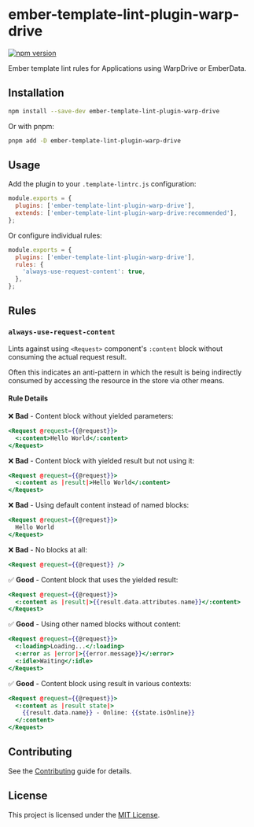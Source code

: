 # ember-template-lint-plugin-warp-drive

[![npm version](https://badge.fury.io/js/ember-template-lint-plugin-warp-drive.svg)](https://badge.fury.io/js/ember-template-lint-plugin-warp-drive)

Ember template lint rules for Applications using WarpDrive or EmberData.

## Installation

```bash
npm install --save-dev ember-template-lint-plugin-warp-drive
```

Or with pnpm:

```bash
pnpm add -D ember-template-lint-plugin-warp-drive
```

## Usage

Add the plugin to your `.template-lintrc.js` configuration:

```javascript
module.exports = {
  plugins: ['ember-template-lint-plugin-warp-drive'],
  extends: ['ember-template-lint-plugin-warp-drive:recommended'],
};
```

Or configure individual rules:

```javascript
module.exports = {
  plugins: ['ember-template-lint-plugin-warp-drive'],
  rules: {
    'always-use-request-content': true,
  },
};
```

## Rules

### `always-use-request-content`

Lints against using `<Request>` component's `:content` block without consuming the actual request result.

Often this indicates an anti-pattern in which the result is being indirectly consumed by accessing the resource in the store via other means.

#### Rule Details

❌ **Bad** - Content block without yielded parameters:
```hbs
<Request @request={{@request}}>
  <:content>Hello World</:content>
</Request>
```

❌ **Bad** - Content block with yielded result but not using it:
```hbs
<Request @request={{@request}}>
  <:content as |result|>Hello World</:content>
</Request>
```

❌ **Bad** - Using default content instead of named blocks:
```hbs
<Request @request={{@request}}>
  Hello World
</Request>
```

❌ **Bad** - No blocks at all:
```hbs
<Request @request={{@request}} />
```

✅ **Good** - Content block that uses the yielded result:
```hbs
<Request @request={{@request}}>
  <:content as |result|>{{result.data.attributes.name}}</:content>
</Request>
```

✅ **Good** - Using other named blocks without content:
```hbs
<Request @request={{@request}}>
  <:loading>Loading...</:loading>
  <:error as |error|>{{error.message}}</:error>
  <:idle>Waiting</:idle>
</Request>
```

✅ **Good** - Content block using result in various contexts:
```hbs
<Request @request={{@request}}>
  <:content as |result state|>
    {{result.data.name}} - Online: {{state.isOnline}}
  </:content>
</Request>
```

## Contributing

See the [Contributing](CONTRIBUTING.md) guide for details.

## License

This project is licensed under the [MIT License](LICENSE.md).